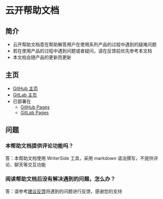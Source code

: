 # 云开帮助文档
## 简介
* 云开帮助文档意在帮助解答用户在使用系列产品的过程中遇到的疑难问题
* 若在使用产品的过程中遇到问题或者疑问，请在反馈前优先参考本文档
* 本文档会随产品的更新而更新

## 主页
* [GitHub 主页](https://github.com/xyk953651094/SkyDocuments "跳转至 GitHub 主页")
* [GitLab 主页](https://gitlab.com/xyk953651094/SkyDocuments "跳转至 GitLab 主页")
* 已部署在
  * [GitHub Pages](https://xyk953651094.github.io/SkyDocuments "跳转至 GitHub Pages")
  * [GitLab Pages](https://xyk953651094.gitlab.io/SkyDocuments "跳转至 GitLab Pages")

## 问题
### 本帮助文档提供评论功能吗？
答：本帮助文档使用 WriterSide 工具，采用 markdown 语法撰写，不提供评论、聊天等交互功能
### 阅读帮助文档后没有解决遇到的问题，怎么办？
答：请参考[建议反馈](Report.md "前往建议反馈")将遇到的问题进行反馈，感谢您的支持